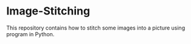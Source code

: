 # Image-Stitching
This repository contains how to stitch some images into a picture using program in Python.
